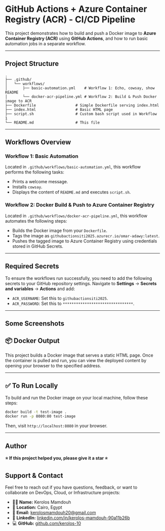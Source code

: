 
# GitHub Actions + Azure Container Registry (ACR) - CI/CD Pipeline

This project demonstrates how to build and push a Docker image to **Azure Container Registry (ACR)** using **GitHub Actions**, and how to run basic automation jobs in a separate workflow.

-----

## Project Structure

```
.
├── .github/
│   └── workflows/
│       ├── basic-automation.yml    # Workflow 1: Echo, cowsay, show README
│       └── docker-acr-pipeline.yml # Workflow 2: Build & Push Docker image to ACR
├── Dockerfile                  # Simple Dockerfile serving index.html
├── index.html                  # Basic HTML page
├── script.sh                   # Custom bash script used in Workflow 1
└── README.md                   # This file
```

-----

##  Workflows Overview

### Workflow 1: Basic Automation

Located in `.github/workflows/basic-automation.yml`, this workflow performs the following tasks:

  * Prints a welcome message.
  * Installs `cowsay`.
  * Displays the content of `README.md` and executes `script.sh`.

### Workflow 2: Docker Build & Push to Azure Container Registry

Located in `.github/workflows/docker-acr-pipeline.yml`, this workflow automates the following steps:

  * Builds the Docker image from your `Dockerfile`.
  * Tags the image as `githubactionsiti2025.azurecr.io/omar-adawy:latest`.
  * Pushes the tagged image to Azure Container Registry using credentials stored in GitHub Secrets.

-----

## Required Secrets

To ensure the workflows run successfully, you need to add the following secrets to your GitHub repository settings. Navigate to **Settings** → **Secrets and variables** → **Actions** and add:

  * `ACR_USERNAME`: Set this to `githubactionsiti2025`.
  * `ACR_PASSWORD`: Set this to `********************************`.

-----

## Some Screenshots

## 📦 Docker Output

This project builds a Docker image that serves a static HTML page. Once the container is pulled and run, you can view the deployed content by opening your browser to the specified address.

-----

## ✅ To Run Locally

To build and run the Docker image on your local machine, follow these steps:

```bash
docker build -t test-image .
docker run -p 8080:80 test-image
```

Then, visit `http://localhost:8080` in your browser.

-----

##  Author

**⭐ If this project helped you, please give it a star ⭐**

##  Support & Contact

Feel free to reach out if you have questions, feedback, or want to collaborate on DevOps, Cloud, or Infrastructure projects:

- 👨‍💻 **Name:** Kerolos Mamdouh  
- 📍 **Location:** Cairo, Egypt  
- 📧 **Email:** [kerolosmamdouh20@gmail.com](mailto:kerolosmamdouh20@gmail.com)  
- 💼 **LinkedIn:** [linkedin.com/in/kerolos-mamdouh-90a11b26b](https://www.linkedin.com/in/kerolos-mamdouh-90a11b26b)  
- 💻 **GitHub:** [github.com/kerolos-10](https://github.com/kerolos-10)  
